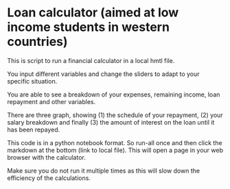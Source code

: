 # Loan calculator (aimed at low income students in western countries)
This is script to run a financial calculator in a local hmtl file.

You input different variables and change the sliders to adapt to your specific situation.

You are able to see a breakdown of your expenses, remaining income, loan repayment and other variables.

There are three graph, showing (1) the schedule of your repayment, (2) your salary breakdown and finally (3) the amount of interest on the loan until it has been repayed.

This code is in a python notebook format. So run-all once and then click the markdown at the bottom (link to local file). This will open a page in your web browser with the calculator.

Make sure you do not run it multiple times as this will slow down the efficiency of the calculations.

